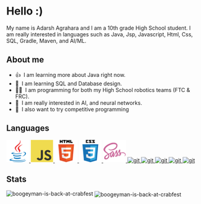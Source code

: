
# Hello  :)
My name is Adarsh Agrahara and I am a 10th grade High School student. I am really interested in languages such as Java, Jsp, Javascript, Html, Css, SQL, Gradle, Maven, and AI/ML.
## About me

- 👍 &nbsp;I am learning more about Java right now.
- 🌱 &nbsp;I am learning SQL and Database design.
- 👨‍💻 &nbsp;I am programming for both my High School robotics teams (FTC & FRC).
- 🔭 &nbsp;I am really interested in AI, and neural networks.
- 💭 &nbsp;I also want to try competitive programming



##  Languages

<p align="left">
<g>
<a href="https://www.java.com" target="_blank"> <img src="https://raw.githubusercontent.com/devicons/devicon/master/icons/java/java-original.svg" alt="java" margin-right="20" width="60" height="60"/> </a><use><a href="https://developer.mozilla.org/en-US/docs/Web/JavaScript" target="_blank"> <img src="https://raw.githubusercontent.com/devicons/devicon/master/icons/javascript/javascript-original.svg" alt="javascript" width="60" margin-right="20" height="60"/> </a>
<a href="https://www.w3.org/html/" target="_blank"> <img src="https://raw.githubusercontent.com/devicons/devicon/master/icons/html5/html5-original-wordmark.svg" alt="html5" margin-right="20" width="60" height="60"/> </a>
<a href="https://www.w3schools.com/css/" target="_blank"> <img src="https://raw.githubusercontent.com/devicons/devicon/master/icons/css3/css3-original-wordmark.svg" alt="css3" margin-right="20" width="60" height="60"/> </a>
<a href="https://sass-lang.com" target="_blank"> <img src="https://raw.githubusercontent.com/devicons/devicon/master/icons/sass/sass-original.svg" alt="sass" margin-right="20" width="60" height="60" /> </a>
<a href="https://git-scm.com/" target="_blank"> <img src="https://www.vectorlogo.zone/logos/git-scm/git-scm-icon.svg" alt="git" margin-right="20" width="60" height="60"/> </a><a href="https://gradle.com/" target="_blank"> <img src="https://cdn.jsdelivr.net/gh/devicons/devicon/icons/gradle/gradle-plain.svg" alt="git" margin-right="20" width="60" height="60"/> </a>
<a href="https://postgresql.com/" target="_blank"> <img src="https://cdn.jsdelivr.net/gh/devicons/devicon/icons/postgresql/postgresql-original.svg" alt="git" margin-right="20" width="60" height="60"/> </a>
<a href="https://tomcat.apache.org/" target="_blank"> <img src="https://cdn.jsdelivr.net/gh/devicons/devicon/icons/tomcat/tomcat-original.svg" alt="git" margin-right="20" width="60" height="60"/> </a>
<a href="https:///" target="_blank"> <img src="https://cdn.jsdelivr.net/gh/devicons/devicon/icons/intellij/intellij-original.svg" alt="git" margin-right="20" width="60" height="60"/> </a>
<g>




##  Stats

<p><img align="left" src="https://github-readme-stats.vercel.app/api/top-langs?username=boogeyman-is-back-at-crabfest&show_icons=true&locale=en&layout=compact" alt="boogeyman-is-back-at-crabfest" /></p>

<p>&nbsp;<img align="center" src="https://github-readme-stats.vercel.app/api?username=boogeyman-is-back-at-crabfest&show_icons=true&locale=en" alt="boogeyman-is-back-at-crabfest" /></p>
